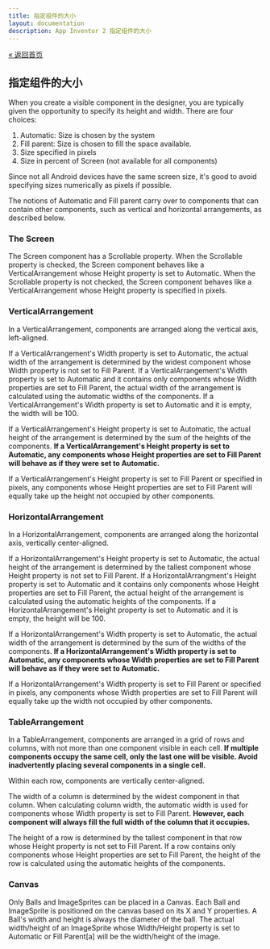```yaml
---
title: 指定组件的大小
layout: documentation
description: App Inventor 2 指定组件的大小
---
```


[&laquo; 返回首页](index.html)

## 指定组件的大小

When you create a visible component in the designer, you are typically given the opportunity to specify its height and width. There are four  choices:

1. Automatic: Size is chosen by the system
1. Fill parent: Size is chosen to fill the space available.
1. Size specified in pixels
1. Size in percent of Screen (not available for all components)

Since not all Android devices have the  same screen size, it's good to avoid specifying sizes numerically as pixels if possible.

The notions of Automatic and Fill parent carry over to components that can contain other components, such as vertical and horizontal arrangements, as described below.

### The Screen
The Screen component has a Scrollable property. When the Scrollable property is checked, the Screen component behaves like a VerticalArrangement whose Height property is set to Automatic. When the Scrollable property is not checked, the Screen component behaves like a VerticalArrangement whose Height property is specified in pixels.


### VerticalArrangement
In a VerticalArrangement, components are arranged along the vertical axis, left-aligned.

If a VerticalArrangement's Width property is set to Automatic, the actual width of the arrangement is determined by the widest component whose Width property is not set to Fill Parent. If a VerticalArrangement's Width property is set to Automatic and it contains only components whose Width properties are set to Fill Parent, the actual width of the arrangement is calculated using the automatic widths of the components. If a VerticalArrangement's Width property is set to Automatic and it is empty, the width will be 100.

If a VerticalArrangement's Height property is set to Automatic, the actual height of the arrangement is determined by the sum of the heights of the components. **If a VerticalArrangement's Height property is set to Automatic, any components whose Height properties are set to Fill Parent will behave as if they were set to Automatic.**

If a VerticalArrangement's Height property is set to Fill Parent or specified in pixels, any components whose Height properties are set to Fill Parent will equally take up the height not occupied by other components.

### HorizontalArrangement
In a HorizontalArrangement, components are arranged along the horizontal axis, vertically center-aligned.

If a HorizontalArrangement's Height property is set to Automatic, the actual height of the arrangement is determined by the tallest component whose Height property is not set to Fill Parent. If a HorizontalArrangment's Height property is set to Automatic and it contains only components whose Height properties are set to Fill Parent, the actual height of the arrangement is calculated using the automatic heights of the components. If a HorizontalArrangement's Height property is set to Automatic and it is empty, the height will be 100.

If a HorizontalArrangement's Width property is set to Automatic, the actual width of the arrangement is determined by the sum of the widths of the components. **If a HorizontalArrangement's Width property is set to Automatic, any components whose Width properties are set to Fill Parent will behave as if they were set to Automatic.**

If a HorizontalArrangement's Width property is set to Fill Parent or specified in pixels, any components whose Width properties are set to Fill Parent will equally take up the width not occupied by other components.

### TableArrangement
In a TableArrangement, components are arranged in a grid of rows and columns, with not more than one component visible in each cell. **If multiple components occupy the same cell, only the last one will be visible. Avoid inadvertently placing several components in a single cell.**

Within each row, components are vertically center-aligned.

The width of a column is determined by the widest component in that column. When calculating column width, the automatic width is used for components whose Width property is set to Fill Parent. **However, each component will always fill the full width of the column that it occupies.**

The height of a row is determined by the tallest component in that row whose Height property is not set to Fill Parent. If a row contains only components whose Height properties are set to Fill Parent, the height of the row is calculated using the automatic heights of the components.

### Canvas
Only Balls and ImageSprites can be placed in a Canvas. Each Ball and ImageSprite is positioned on the canvas based on its X and Y properties. A Ball's width and height is always the diameter of the ball. The actual width/height of an ImageSprite whose Width/Height property is set to Automatic or Fill Parent[a] will be the width/height of the image.
